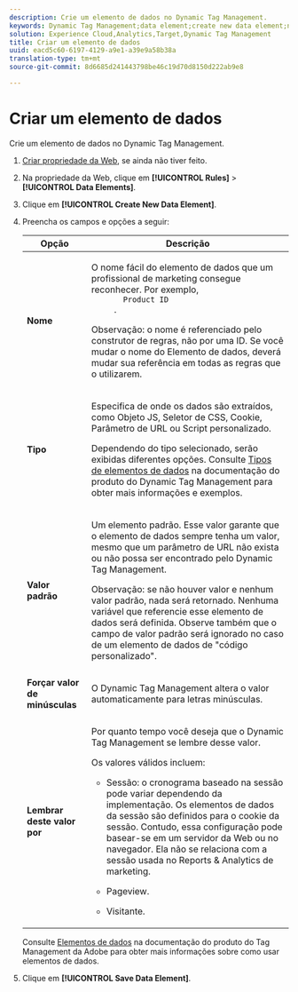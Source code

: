```yaml
---
description: Crie um elemento de dados no Dynamic Tag Management.
keywords: Dynamic Tag Management;data element;create new data element;name;type;default value;force lowercase value;remember this value for
solution: Experience Cloud,Analytics,Target,Dynamic Tag Management
title: Criar um elemento de dados
uuid: eacd5c60-6197-4129-a9e1-a39e9a58b38a
translation-type: tm+mt
source-git-commit: 8d6685d241443798be46c19d70d8150d222ab9e8

---
```



# Criar um elemento de dados

Crie um elemento de dados no Dynamic Tag Management.

1. [Criar propriedade da Web](/help/implement/other/dtm/t-create-web-property.md), se ainda não tiver feito.
1. Na propriedade da Web, clique em **[!UICONTROL Rules]** > **[!UICONTROL Data Elements]**.
1. Clique em **[!UICONTROL Create New Data Element]**.
1. Preencha os campos e opções a seguir:

   <table id="choicetable_681F7D5B86534FF0B6DB67E117B8E381"> 
    <thead class="chhead sthead"> 
      <th class="choptionhd"> Opção</th> 
      <th class="chdeschd"> Descrição</th> 
    </thead> 
    <tr class="chrow strow"> 
      <td class="choption"><strong>Nome</strong></td> 
      <td class="chdesc stentry"> <p>O nome fácil do elemento de dados que um profissional de marketing consegue reconhecer. Por exemplo, 
        <code>
          Product ID
        </code>. </p> <p> <p>Observação: o nome é referenciado pelo construtor de regras, não por uma ID. Se você mudar o nome do Elemento de dados, deverá mudar sua referência em todas as regras que o utilizarem. </p> </p> </td> 
    </tr> 
    <tr class="chrow strow"> 
      <td class="choption"><strong>Tipo</strong></td> 
      <td class="chdesc stentry"> <p> Especifica de onde os dados são extraídos, como Objeto JS, Seletor de CSS, Cookie, Parâmetro de URL ou Script personalizado. </p> <p>Dependendo do tipo selecionado, serão exibidas diferentes opções. Consulte <a href="https://docs.adobe.com/content/help/en/dtm/using/resources/data-elements.html">Tipos de elementos de dados</a> na documentação do produto do Dynamic Tag Management para obter mais informações e exemplos. </p> </td> 
    </tr> 
    <tr class="chrow strow"> 
      <td class="choption"><strong>Valor padrão</strong></td> 
      <td class="chdesc stentry"> <p>Um elemento padrão. Esse valor garante que o elemento de dados sempre tenha um valor, mesmo que um parâmetro de URL não exista ou não possa ser encontrado pelo Dynamic Tag Management. </p> <p> <p>Observação: se não houver valor e nenhum valor padrão, nada será retornado. Nenhuma variável que referencie esse elemento de dados será definida. Observe também que o campo de valor padrão será ignorado no caso de um elemento de dados de "código personalizado". </p> </p> </td> 
    </tr> 
    <tr class="chrow strow"> 
      <td class="choption"><strong>Forçar valor de minúsculas</strong></td> 
      <td class="chdesc stentry"> <p>O Dynamic Tag Management altera o valor automaticamente para letras minúsculas. </p> </td> 
    </tr> 
    <tr class="chrow strow"> 
      <td class="choption"><strong>Lembrar deste valor por</strong></td> 
      <td class="chdesc stentry"> <p>Por quanto tempo você deseja que o Dynamic Tag Management se lembre desse valor. </p> <p> Os valores válidos incluem: </p> 
      <ul id="ul_52F6CD8FC22942208F3F45492E914104"> 
        <li id="li_32E4366C5B2E46D788CD8478620FE3E0"> <p>Sessão: o cronograma baseado na sessão pode variar dependendo da implementação. Os elementos de dados da sessão são definidos para o cookie da sessão. Contudo, essa configuração pode basear-se em um servidor da Web ou no navegador. Ela não se relaciona com a sessão usada no Reports &amp; Analytics de marketing. </p> </li> 
        <li id="li_8A944564BF7643E4B21F0EF2394B3FE8"> <p>Pageview. </p> </li> 
        <li id="li_5C8A2F2392FD475AA89DDA7D5B5CF88B"> <p>Visitante. </p> </li> 
      </ul> </td> 
    </tr> 
   </table>

   Consulte [Elementos de dados](https://docs.adobe.com/content/help/en/dtm/using/resources/data-elements.html) na documentação do produto do Tag Management da Adobe para obter mais informações sobre como usar elementos de dados.
1. Clique em **[!UICONTROL Save Data Element]**.
